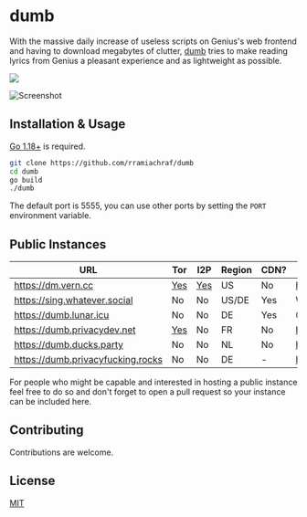 # dumb
With the massive daily increase of useless scripts on Genius's web frontend and having to download megabytes of clutter, [dumb](https://github.com/rramiachraf/dumb) tries to make reading lyrics from Genius a pleasant experience and as lightweight as possible.

<a href="https://codeberg.org/rramiachraf/dumb"><img src="https://img.shields.io/badge/Codeberg-%232185d0" /></a>

![Screenshot](https://raw.githubusercontent.com/rramiachraf/dumb/main/screenshot.png)

## Installation & Usage
[Go 1.18+](https://go.dev/dl) is required.
```bash
git clone https://github.com/rramiachraf/dumb
cd dumb
go build
./dumb
```

The default port is 5555, you can use other ports by setting the `PORT` environment variable.

## Public Instances

| URL                                           | Tor                                                                               | I2P                                                                        | Region | CDN? | Operator                     |
| ---                                           | ---                                                                               | ---                                                                        | ---    | ---  | ---                          |
| <https://dm.vern.cc>                          | [Yes](http://dm.vernccvbvyi5qhfzyqengccj7lkove6bjot2xhh5kajhwvidqafczrad.onion)   | [Yes](http://vernxpcpqi2y4uhu7to4rnjmyjjgzh3x3qxyzpmkhykefchkmleq.b32.i2p) | US     | No   | https://vern.cc              |
| <https://sing.whatever.social>                | No                                                                                | No                                                                         | US/DE  | Yes  | Whatever Social              |
| <https://dumb.lunar.icu>                      | No                                                                                | No                                                                         | DE     | Yes  | @MaximilianGT500             |
| <https://dumb.privacydev.net>                 | [Yes](http://dumb.g4c3eya4clenolymqbpgwz3q3tawoxw56yhzk4vugqrl6dtu3ejvhjid.onion) | No                                                                         | FR     | No   | https://privacydev.net       |
| <https://dumb.ducks.party>                    | No                                                                                | No                                                                         | NL     | No   | https://ducks.party          |
| <https://dumb.privacyfucking.rocks>           | No                                                                                | No                                                                         | DE     | -    | https://privacyfucking.rocks |

For people who might be capable and interested in hosting a public instance feel free to do so and don't forget to open a pull request so your instance can be included here.

## Contributing
Contributions are welcome.

## License
[MIT](https://github.com/rramiachraf/dumb/blob/main/LICENCE)

